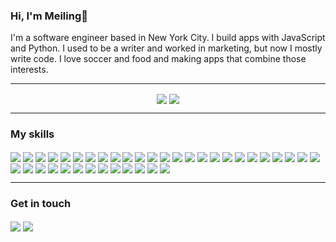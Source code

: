 ### Hi, I'm Meiling👋

I'm a software engineer based in New York City. I build apps with JavaScript and Python. I used to be a writer and worked in marketing, but now I mostly write code. I love soccer and food and making apps that combine those interests.

---
<div align="center">
  <a href="#"><img align="center" src="https://github-readme-stats.vercel.app/api?username=mbedard0&hide=stars,issues&include_all_commits=true&count_private=true&show_icons=true&theme=tokyonight" /></a>
  <a href="#"><img align="center" src="https://github-readme-stats.vercel.app/api/top-langs/?username=mbedard0&layout=compact&theme=tokyonight"/></a> 
</div>

---
### My skills
<div>
    <a href="#"><img align="center" src="https://img.shields.io/badge/css3-%231572B6.svg?style=for-the-badge&logo=css3&logoColor=white" /></a>
    <a href="#"><img align="center" src="https://img.shields.io/badge/html5-%23E34F26.svg?style=for-the-badge&logo=html5&logoColor=white" /></a>
    <a href="#"><img align="center" src="https://img.shields.io/badge/javascript-%23323330.svg?style=for-the-badge&logo=javascript&logoColor=%23F7DF1E" /></a>
    <a href="#"><img align="center" src="https://img.shields.io/badge/markdown-%23000000.svg?style=for-the-badge&logo=markdown&logoColor=white" /></a>
    <a href="#"><img align="center" src="https://img.shields.io/badge/python-3670A0?style=for-the-badge&logo=python&logoColor=ffdd54" /></a>
    <a href="#"><img align="center" src="https://img.shields.io/badge/bootstrap-%23563D7C.svg?style=for-the-badge&logo=bootstrap&logoColor=white" /></a>
    <a href="#"><img align="center" src="https://img.shields.io/badge/django-%23092E20.svg?style=for-the-badge&logo=django&logoColor=white" /></a>
    <a href="#"><img align="center" src="https://img.shields.io/badge/express.js-%23404d59.svg?style=for-the-badge&logo=express&logoColor=%2361DAFB" /></a>
    <a href="#"><img align="center" src="https://img.shields.io/badge/JWT-black?style=for-the-badge&logo=JSON%20web%20tokens" /></a>
    <a href="#"><img align="center" src="https://img.shields.io/badge/node.js-6DA55F?style=for-the-badge&logo=node.js&logoColor=white" /></a>
    <a href="#"><img align="center" src="https://img.shields.io/badge/react-%2320232a.svg?style=for-the-badge&logo=react&logoColor=%2361DAFB" /></a>
    <a href="#"><img align="center" src="https://img.shields.io/badge/React_Router-CA4245?style=for-the-badge&logo=react-router&logoColor" /></a>
    <a href="#"><img align="center" src="https://img.shields.io/badge/tailwindcss-%2338B2AC.svg?style=for-the-badge&logo=tailwind-css&logoColor=white" /></a>
    <a href="#"><img align="center" src="https://img.shields.io/badge/adobe-%23FF0000.svg?style=for-the-badge&logo=adobe&logoColor=white" /></a>
    <a href="#"><img align="center" src="https://img.shields.io/badge/Adobe%20Audition-9999FF.svg?style=for-the-badge&logo=Adobe%20Audition&logoColor=white" /></a>
    <a href="#"><img align="center" src="https://img.shields.io/badge/Adobe%20Creative%20Cloud-DA1F26.svg?style=for-the-badge&logo=Adobe%20Creative%20Cloud&logoColor=white" /></a>
    <a href="#"><img align="center" src="https://img.shields.io/badge/Adobe%20InDesign-49021F?style=for-the-badge&logo=adobeindesign&logoColor=white" /></a>
    <a href="#"><img align="center" src="https://img.shields.io/badge/Adobe%20Lightroom-31A8FF.svg?style=for-the-badge&logo=Adobe%20Lightroom&logoColor=white" /></a>
    <a href="#"><img align="center" src="https://img.shields.io/badge/adobephotoshop-%2331A8FF.svg?style=for-the-badge&logo=adobephotoshop&logoColor=white" /></a>
    <a href="#"><img align="center" src="https://img.shields.io/badge/Adobe%20Premiere%20Pro-9999FF.svg?style=for-the-badge&logo=Adobe%20Premiere%20Pro&logoColor=white" /></a>
    <a href="#"><img align="center" src="https://img.shields.io/badge/Canva-%2300C4CC.svg?style=for-the-badge&logo=Canva&logoColor=white" /></a>
    <a href="#"><img align="center" src="https://img.shields.io/badge/Gimp-657D8B?style=for-the-badge&logo=gimp&logoColor=FFFFFF" /></a>
    <a href="#"><img align="center" src="https://img.shields.io/badge/CodePen-white?style=for-the-badge&logo=codepen&logoColor=black" /></a>
    <a href="#"><img align="center" src="https://img.shields.io/badge/Visual%20Studio%20Code-0078d7.svg?style=for-the-badge&logo=visual-studio-code&logoColor=white" /></a>
    <a href="#"><img align="center" src="https://img.shields.io/badge/git-%23F05033.svg?style=for-the-badge&logo=git&logoColor=white" /></a>
    <a href="#"><img align="center" src="https://img.shields.io/badge/github-%23121011.svg?style=for-the-badge&logo=github&logoColor=white" /></a>
    <a href="#"><img align="center" src="https://img.shields.io/badge/Airtable-18BFFF?style=for-the-badge&logo=Airtable&logoColor=white" /></a>
    <a href="#"><img align="center" src="https://img.shields.io/badge/heroku-%23430098.svg?style=for-the-badge&logo=heroku&logoColor=white" /></a>
    <a href="#"><img align="center" src="https://img.shields.io/badge/vercel-%23000000.svg?style=for-the-badge&logo=vercel&logoColor=white" /></a>
    <a href="#"><img align="center" src="https://img.shields.io/badge/netlify-%23000000.svg?style=for-the-badge&logo=netlify&logoColor=#00C7B7" /></a>
    <a href="#"><img align="center" src="https://img.shields.io/badge/MongoDB-%234ea94b.svg?style=for-the-badge&logo=mongodb&logoColor=white" /></a>
    <a href="#"><img align="center" src="https://img.shields.io/badge/Dropbox-%233B4D98.svg?style=for-the-badge&logo=Dropbox&logoColor=white" /></a>
    <a href="#"><img align="center" src="https://img.shields.io/badge/Google%20Drive-4285F4?style=for-the-badge&logo=googledrive&logoColor=white" /></a>
    <a href="#"><img align="center" src="https://img.shields.io/badge/Trello-%23026AA7.svg?style=for-the-badge&logo=Trello&logoColor=white" /></a>
    <a href="#"><img align="center" src="https://img.shields.io/badge/Zoom-2D8CFF?style=for-the-badge&logo=zoom&logoColor=white)" /></a>
    <a href="#"><img align="center" src="https://img.shields.io/badge/WordPress-%23117AC9.svg?style=for-the-badge&logo=WordPress&logoColor=white" /></a>
    <a href="#"><img align="center" src="https://img.shields.io/badge/Slack-4A154B?style=for-the-badge&logo=slack&logoColor=white" /></a>
    <a href="#"><img align="center" src="https://img.shields.io/badge/Microsoft_Outlook-0078D4?style=for-the-badge&logo=microsoft-outlook&logoColor=white" /></a>
</div>

---

### Get in touch
<div>
  <a href="mailto:meiling.bedard@gmail.com"><img align="center" src="https://img.shields.io/badge/Gmail-D14836?style=for-the-badge&logo=gmail&logoColor=white" /></a>
  <a href="https://www.linkedin.com/in/f-meiling-bedard/"><img align="center" src="https://img.shields.io/badge/linkedin-%230077B5.svg?style=for-the-badge&logo=linkedin&logoColor=white"/></a>
</div>

